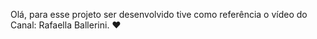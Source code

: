 Olá, para esse projeto ser desenvolvido tive como referência o vídeo do Canal:
Rafaella Ballerini. 
❤️